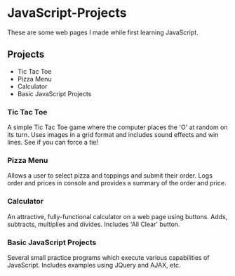# JavaScript-Projects
These are some web pages I made while first learning JavaScript. 

## Projects
* Tic Tac Toe
* Pizza Menu
* Calculator
* Basic JavaScript Projects

### Tic Tac Toe
A simple Tic Tac Toe game where the computer places the 'O' at random on its turn. 
Uses images in a grid format and includes sound effects and win lines. See if you 
can force a tie!

### Pizza Menu
Allows a user to select pizza and toppings and submit their order. Logs order and
prices in console and provides a summary of the order and price. 

### Calculator
An attractive, fully-functional calculator on a web page using buttons.
Adds, subtracts, multiplies and divides. Includes 'All Clear' button.

### Basic JavaScript Projects
Several small practice programs which execute various capabilities of JavaScript. 
Includes examples using JQuery and AJAX, etc.



